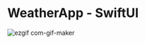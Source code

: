 # WeatherApp - SwiftUI

![ezgif com-gif-maker](https://user-images.githubusercontent.com/18270238/111078588-3f268680-851c-11eb-8e00-867976310927.gif)
